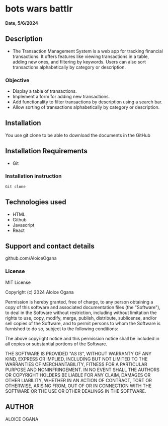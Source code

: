 # bots wars battlr

#### Date, 5/6/2024

## Description

- The Transaction Management System is a web app for tracking financial transactions. It offers features like viewing transactions in a table, adding new ones, and filtering by keywords. Users can also sort transactions alphabetically by category or description.

### Objective

- Display a table of transactions.
- Implement a form for adding new transactions.
- Add functionality to filter transactions by description using a search bar.
- Allow sorting of transactions alphabetically by category or description.

## Installation

You use git clone to be able to download the documents in the GitHub

## Installation Requirements

- Git

### Installation instruction

```
Git clone

```

## Technologies used

- HTML
- Github
- Javascript
- React

## Support and contact details

github.com/AloiceOgana

### License

MIT License

Copyright (c) 2024 Aloice Ogana

Permission is hereby granted, free of charge, to any person obtaining a copy
of this software and associated documentation files (the "Software"), to deal
in the Software without restriction, including without limitation the rights
to use, copy, modify, merge, publish, distribute, sublicense, and/or sell
copies of the Software, and to permit persons to whom the Software is
furnished to do so, subject to the following conditions:

The above copyright notice and this permission notice shall be included in all
copies or substantial portions of the Software.

THE SOFTWARE IS PROVIDED "AS IS", WITHOUT WARRANTY OF ANY KIND, EXPRESS OR
IMPLIED, INCLUDING BUT NOT LIMITED TO THE WARRANTIES OF MERCHANTABILITY,
FITNESS FOR A PARTICULAR PURPOSE AND NONINFRINGEMENT. IN NO EVENT SHALL THE
AUTHORS OR COPYRIGHT HOLDERS BE LIABLE FOR ANY CLAIM, DAMAGES OR OTHER
LIABILITY, WHETHER IN AN ACTION OF CONTRACT, TORT OR OTHERWISE, ARISING FROM,
OUT OF OR IN CONNECTION WITH THE SOFTWARE OR THE USE OR OTHER DEALINGS IN THE
SOFTWARE.

## AUTHOR

ALOICE OGANA
